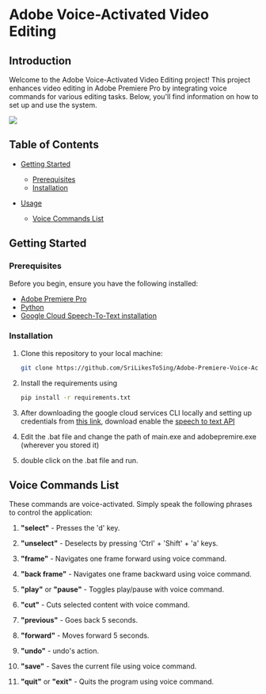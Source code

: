 # Adobe Voice-Activated Video Editing

## Introduction

Welcome to the Adobe Voice-Activated Video Editing project! This project enhances video editing in Adobe Premiere Pro by integrating voice commands for various editing tasks. Below, you'll find information on how to set up and use the system.

<img src="https://github.com/SriLikesToSing/Adobe-Premiere-Voice-Activated-Video-Editing-/Voice_Video_editor/demonstration.gif](https://github.com/SriLikesToSing/Adobe-Premiere-Voice-Activated-Video-Editing-/blob/master/Voice_Video_editor/demonstration.gif">

## Table of Contents

- [Getting Started](#getting-started)
  - [Prerequisites](#prerequisites)
  - [Installation](#installation)

- [Usage](#usage)
  - [Voice Commands List](#Voice-Commands-List)

## Getting Started

### Prerequisites

Before you begin, ensure you have the following installed:

- [Adobe Premiere Pro](https://www.adobe.com/products/premiere.html)
- [Python](https://www.python.org/downloads/) 
- [Google Cloud Speech-To-Text installation](https://cloud.google.com/speech-to-text/docs/speech-to-text-client-libraries#client-libraries-install-python) 

### Installation

1. Clone this repository to your local machine:

   ```bash
   git clone https://github.com/SriLikesToSing/Adobe-Premiere-Voice-Activated-Video-Editing-

2. Install the requirements using
   ```bash
   pip install -r requirements.txt

3. After downloading the google cloud services CLI locally and setting up credentials from [this link](https://cloud.google.com/docs/authentication/provide-credentials-adc), download enable the [speech to text API](https://console.cloud.google.com/marketplace/product/google/speech.googleapis.com?q=search&referrer=search)

4.  Edit the .bat file and change the path of main.exe and adobepremire.exe (wherever you stored it)

5.  double click on the .bat file and run.

## Voice Commands List

These commands are voice-activated. Simply speak the following phrases to control the application:

1. **"select"** - Presses the 'd' key.

2. **"unselect"** - Deselects by pressing 'Ctrl' + 'Shift' + 'a' keys.

3. **"frame"** - Navigates one frame forward using voice command.

4. **"back frame"** - Navigates one frame backward using voice command.

5. **"play"** or **"pause"** - Toggles play/pause with voice command.

6. **"cut"** - Cuts selected content with voice command.

7. **"previous"** - Goes back 5 seconds.

8. **"forward"** - Moves forward 5 seconds.

9. **"undo"** - undo's action.

10. **"save"** - Saves the current file using voice command.

11. **"quit"** or **"exit"** - Quits the program using voice command.


  
